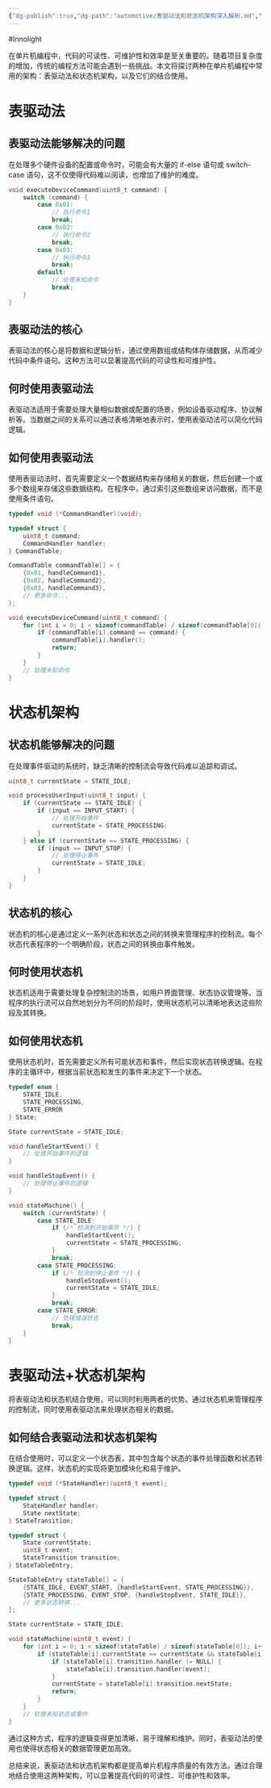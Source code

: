 ```yaml
---
{"dg-publish":true,"dg-path":"automotive/表驱动法和状态机架构深入解析.md","permalink":"/automotive/表驱动法和状态机架构深入解析/","created":"2025-03-14T10:23:36.984+08:00","updated":"2025-03-14T13:32:15.516+08:00"}
---
```


#Innolight

在单片机编程中，代码的可读性、可维护性和效率是至关重要的。随着项目复杂度的增加，传统的编程方法可能会遇到一些挑战。本文将探讨两种在单片机编程中常用的架构：表驱动法和状态机架构，以及它们的结合使用。
# 表驱动法

## 表驱动法能够解决的问题

在处理多个硬件设备的配置或命令时，可能会有大量的 if-else 语句或 switch-case 语句，这不仅使得代码难以阅读，也增加了维护的难度。

``` c
void executeDeviceCommand(uint8_t command) {
    switch (command) {
        case 0x01:
            // 执行命令1
            break;
        case 0x02:
            // 执行命令2
            break;
        case 0x03:
            // 执行命令3
            break;
        default:
            // 处理未知命令
            break;
    }
}
```

## 表驱动法的核心

表驱动法的核心是将数据和逻辑分析，通过使用数组或结构体存储数据，从而减少代码中条件语句。这种方法可以显著提高代码的可读性和可维护性。

## 何时使用表驱动法

表驱动法适用于需要处理大量相似数据或配置的场景，例如设备驱动程序、协议解析等。当数据之间的关系可以通过表格清晰地表示时，使用表驱动法可以简化代码逻辑。
## 如何使用表驱动法

使用表驱动法时，首先需要定义一个数据结构来存储相关的数据，然后创建一个或多个数组来存储这些数据结构。在程序中，通过索引这些数组来访问数据，而不是使用条件语句。

``` c
typedef void (*CommandHandler)(void);

typedef struct {
    uint8_t command;
    CommandHandler handler;
} CommandTable;

CommandTable commandTable[] = {
    {0x01, handleCommand1},
    {0x02, handleCommand2},
    {0x03, handleCommand3},
    // 更多命令...
};

void executeDeviceCommand(uint8_t command) {
    for (int i = 0; i < sizeof(commandTable) / sizeof(commandTable[0]); i++) {
        if (commandTable[i].command == command) {
            commandTable[i].handler();
            return;
        }
    }
    // 处理未知命令
}
```

# 状态机架构

## 状态机能够解决的问题

在处理事件驱动的系统时，缺乏清晰的控制流会导致代码难以追踪和调试。

``` c
uint8_t currentState = STATE_IDLE;

void processUserInput(uint8_t input) {
    if (currentState == STATE_IDLE) {
        if (input == INPUT_START) {
            // 处理开始事件
            currentState = STATE_PROCESSING;
        }
    } else if (currentState == STATE_PROCESSING) {
        if (input == INPUT_STOP) {
            // 处理停止事件
            currentState = STATE_IDLE;
        }
    }
}
```

## 状态机的核心

状态机的核心是通过定义一系列状态和状态之间的转换来管理程序的控制流。每个状态代表程序的一个明确阶段，状态之间的转换由事件触发。

## 何时使用状态机

状态机适用于需要处理复杂控制流的场景，如用户界面管理、状态协议管理等。当程序的执行流可以自然地划分为不同的阶段时，使用状态机可以清晰地表达这些阶段及其转换。

## 如何使用状态机

使用状态机时，首先需要定义所有可能状态和事件，然后实现状态转换逻辑。在程序的主循环中，根据当前状态和发生的事件来决定下一个状态。

``` c
typedef enum {
    STATE_IDLE,
    STATE_PROCESSING,
    STATE_ERROR
} State;

State currentState = STATE_IDLE;

void handleStartEvent() {
    // 处理开始事件的逻辑
}

void handleStopEvent() {
    // 处理停止事件的逻辑
}

void stateMachine() {
    switch (currentState) {
        case STATE_IDLE:
            if (/* 检测到开始事件 */) {
                handleStartEvent();
                currentState = STATE_PROCESSING;
            }
            break;
        case STATE_PROCESSING:
            if (/* 检测到停止事件 */) {
                handleStopEvent();
                currentState = STATE_IDLE;
            }
            break;
        case STATE_ERROR:
            // 处理错误状态
            break;
    }
}
```

# 表驱动法+状态机架构

将表驱动法和状态机结合使用，可以同时利用两者的优势。通过状态机来管理程序的控制流，同时使用表驱动法来处理状态相关的数据。

## 如何结合表驱动法和状态机架构

在结合使用时，可以定义一个状态表，其中包含每个状态的事件处理函数和状态转换逻辑。这样，状态机的实现将更加模块化和易于维护。

``` c
typedef void (*StateHandler)(uint8_t event);

typedef struct {
    StateHandler handler;
    State nextState;
} StateTransition;

typedef struct {
    State currentState;
    uint8_t event;
    StateTransition transition;
} StateTableEntry;

StateTableEntry stateTable[] = {
    {STATE_IDLE, EVENT_START, {handleStartEvent, STATE_PROCESSING}},
    {STATE_PROCESSING, EVENT_STOP, {handleStopEvent, STATE_IDLE}},
    // 更多状态转换...
};

State currentState = STATE_IDLE;

void stateMachine(uint8_t event) {
    for (int i = 0; i < sizeof(stateTable) / sizeof(stateTable[0]); i++) {
        if (stateTable[i].currentState == currentState && stateTable[i].event == event) {
            if (stateTable[i].transition.handler != NULL) {
                stateTable[i].transition.handler(event);
            }
            currentState = stateTable[i].transition.nextState;
            return;
        }
    }
    // 处理未知状态或事件
}
```

通过这种方式，程序的逻辑变得更加清晰，易于理解和维护。同时，表驱动法的使用也使得状态相关的数据管理更加高效。

总结来说，表驱动法和状态机架构都是提高单片机程序质量的有效方法。通过合理地结合使用这两种架构，可以显著提高代码的可读性、可维护性和效率。